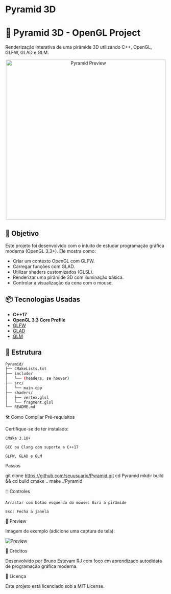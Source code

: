# Pyramid 3D


# 🧱 Pyramid 3D - OpenGL Project

Renderização interativa de uma pirâmide 3D utilizando C++, OpenGL, GLFW, GLAD e GLM.

<div align="center">
  <img src="screenshot.png" alt="Pyramid Preview" width="500"/>
</div>

## 🎯 Objetivo

Este projeto foi desenvolvido com o intuito de estudar programação gráfica moderna (OpenGL 3.3+). Ele mostra como:

- Criar um contexto OpenGL com GLFW.
- Carregar funções com GLAD.
- Utilizar shaders customizados (GLSL).
- Renderizar uma pirâmide 3D com iluminação básica.
- Controlar a visualização da cena com o mouse.

## 📦 Tecnologias Usadas

- **C++17**
- **OpenGL 3.3 Core Profile**
- [GLFW](https://www.glfw.org/)
- [GLAD](https://glad.dav1d.de/)
- [GLM](https://github.com/g-truc/glm)

## 📐 Estrutura

```bash
Pyramid/
├── CMakeLists.txt
├── include/
│   └── (headers, se houver)
├── src/
│   └── main.cpp
├── shaders/
│   ├── vertex.glsl
│   └── fragment.glsl
└── README.md

```

🛠️ Como Compilar
Pré-requisitos

Certifique-se de ter instalado:

    CMake 3.10+

    GCC ou Clang com suporte a C++17

    GLFW, GLAD e GLM

Passos

git clone https://github.com/seuusuario/Pyramid.git
cd Pyramid
mkdir build && cd build
cmake ..
make
./Pyramid

🖱️ Controles

    Arrastar com botão esquerdo do mouse: Gira a pirâmide

    Esc: Fecha a janela

📸 Preview

Imagem de exemplo (adicione uma captura de tela):

![Preview](screenshot.png)

🧠 Créditos

Desenvolvido por Bruno Estevam RJ com foco em aprendizado autodidata de programação gráfica moderna.

📄 Licença

Este projeto está licenciado sob a MIT License.